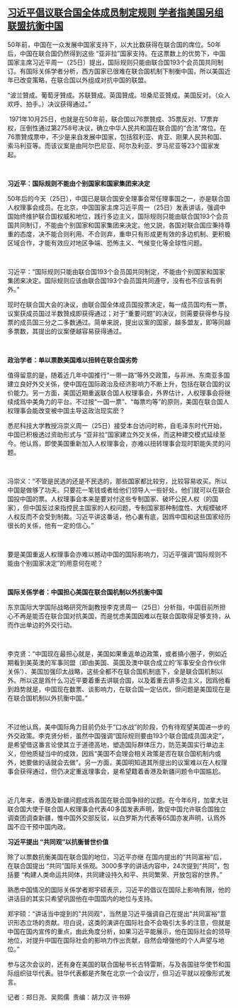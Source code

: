 <!--1635163918000-->
[习近平倡议联合国全体成员制定规则     学者指美国另组联盟抗衡中国](https://www.rfa.org/mandarin/yataibaodao/zhengzhi/ac-10252021081141.html)
------

<p><span style="font-weight: 400;">50年前，中国在一众发展中国家支持下，以大比数获得在联合国的席位。50年后，中国在联合国仍然得到这些 “亚非拉”国家支持。在这票数上的优势下，中国国家主席习近平周一（25日）提出，国际规则只能由联合国193个会员国共同制订。有国际关係学者分析，西方国家已很难在联合国机制下制衡中国，所以美国近年已改变策略，在联合国以外组成对抗中国的联盟。</span><span style="font-weight: 400;"> </span></p><p><span style="font-weight: 400;">“波兰贊成。葡萄牙贊成。苏联贊成。英国贊成。坦桑尼亚贊成。美国反对。（众人欢呼、拍手。）决议获得通过。”</span></p><p><span style="font-weight: 400;"> </span><span style="font-weight: 400;">1971年10月25日，也就是在50年前，联合国以76票贊成、35票反对、17票弃权，压倒性通过第2758号决议，确立中华人民共和国在联合国的“合法”席位。在76票贊成票中，不少是来自发展中国家，包括叙利亚、肯亚、刚果人民共和国、索马利亚等。而该议案是由阿尔巴尼亚、阿尔及利亚、罗马尼亚等23个国家发起。</span></p><p><span style="font-weight: 400;"> </span></p><p><b>习近平：国际规则不能由个别国家和国家集团来决定</b></p><p><span style="font-weight: 400;">50年后的今天（25日），中国已是联合国安全理事会常任理事国之一，亦是联合国人权理事会成员。在北京，中国国家主席习近平周一（25日）发表讲话，强调中国始终维护联合国权威和地位，践行多边主义，国际规则只能由联合国193个会员国共同制订，不能由个别国家和国家集团来决定。他又説，各国对联合国应秉持尊重的态度，决不能合则利用、不合则弃，重申只有形成更有效的多边机制、更积极区域合作，才能有效应对地区争端、恐怖主义、气候变化等全球性问题。</span></p><p><span style="font-weight: 400;"> </span></p><p><span style="font-weight: 400;">习近平：“国际规则只能由联合国193个会员国共同制定，不能由个别国家和国家集团来决定。国际规则应该由联合国193个会员国共同遵守，没有也不应该有例外。”</span></p><p></p><p><span style="font-weight: 400;">现时在联合国大会的决议，由联合国全体成员国投票决定，每一成员国均有一票，议案获成员国过半数贊成即获得通过；对于“重要问题”的决议，则需要获得参与投票的成员国三分之二多数通过。简单来説，提出议案的国家，越多盟友，即等同越多票数，其提出的议案便越容易获得通过。</span></p><p><span style="font-weight: 400;"> </span></p><p><b>政治学者：单以票数美国难以扭转在联合国劣势</b></p><p><span style="font-weight: 400;">值得留意的是，随着近几年中国推行“一带一路“等外交政策，与非洲、东南亚多国建立良好外交关係，使中国在国际政治及经济影响力不断上升，包括在联合国的议价能力。另一方面，美国近期重返联合国人权理事会，外界估计，人权理事会将继续成爲中美角力的平台。不过按“一国一票”、“每票均等”的原则，美国在联合国人权理事会能改变被中国主导这政治现实麽？</span></p><p></p><p><span style="font-weight: 400;">悉尼科技大学教授冯崇义周一（25日）接受本台访问时称，自毛泽东时代开始，中国已积极透过资助形式与 “亚非拉”国家建立外交关係，而这种建交模式延续至今。他认爲，即使美国重新加入人权理事会，亦难以扭转理事会现时职能失灵的问题。</span></p><p><span style="font-weight: 400;"> </span></p><p><span style="font-weight: 400;">冯崇义：“不管是民选的还是不民选的，那些国家都比较穷，比较容易收买。所以中国是做够了功夫。只要花一笔钱或者给他们领导人一些好处，他们就可以在联合国投中国的票。人权理事会本来是要对付这些专制国家、破坏公民人权（的国家），但中国反过来指控民主国家的人权问题，专制国家那种制度性、大规模破坏人权反而不会受到制裁。习近平讲这番话，他心裏有底，因爲中国和这些国家经历很长的关係，他有一定的信心。”</span></p><p><span style="font-weight: 400;"> </span></p><p><span style="font-weight: 400;">要是美国重返人权理事会亦难以撼动中国的国际影响力，习近平强调“国际规则不能由个别国家决定”的用意何在呢？</span></p><p><span style="font-weight: 400;"> </span></p><p><b>国际关係学者：中国担心美国在联合国机制以外抗衡中国</b></p><p><span style="font-weight: 400;">东京国际大学国际战略研究所副教授李克贤周一（25日）分析指，中国目前所担心不再是能否在联合国对抗美国，而是忧虑美国因难以在联合国取得足够支持，从而作出单边的外交行动。</span></p><p><span style="font-weight: 400;"> </span></p><p><span style="font-weight: 400;">李克贤：“中国现在最担心就是，美国如果重返单边政策，或者搞小圈子，例如近期看到美英澳的军事同盟（即由美国、英国及澳中联合成立的‘军事安全合作伙伴关係’）、美国加强印太战略，这些全都不在联合国机制底下，全是联合国机制以外。所以这是爲什么习近平要着重去讲联合国，以及着重去讲多边主义，因爲他看到趋势就是，中国现在数票、谈影响力，在联合国一定佔优，但问题是美国现在是在联合国机制以外抗衡中国。”</span></p><p><span style="font-weight: 400;"> </span></p><p><span style="font-weight: 400;">不过他认爲，美中国际角力目前仍处于“口水战”的阶段，仍有待观望美国进一步的外交政策。李克贤分析，虽然中国强调“国际规则要由193个联合国成员国决定”，是希望借这番言论使其立于道德高地，塑造国际群体压力，防范美国实行单边主义，但他质疑当中的成效，因爲“美国不会理会相关政策是否在联合国机制内或外，她要做的话就会去做”。另一方面，美国明知道其所提出的议案难以在人权理事会获得通过，但仍决定重返理事会，是希望籍着香港及新疆问题令中国尴尬。</span></p><p><span style="font-weight: 400;"> </span></p><p><span style="font-weight: 400;">近几年来，香港及新疆问题成爲各国在联合国争辩的议题。在今年6月，加拿大驻联合国大使于联合国人权理事会代表40多国发表声明，敦促中国允许联合国独立调查团调查新疆，惟中国外交部反驳，以白罗斯为代表等65国亦发声明，认爲外国不应干预中国内政。</span></p><p></p><p><b>习近平提出 “共同观”以抗衡普世价值</b></p><p><span style="font-weight: 400;">除了以票数抗衡美国在联合国的地位，习近平亦继 在国内提出的“共同富裕”后，在联合国提出 “共同”国际关係观。3000多字的讲话内容中，24次提到“共同”，包括要 “构建人类命运共同体，共同建设持久和平、共同繁荣、开放包容的世界。”</span></p><p></p><p><span style="font-weight: 400;">熟悉中国情况的国际关係学者郑宇硕表示，习近平的倡议在国际上影响有限，他的讲话目的其实只希望巩固他在中国国内的地位与支持。</span></p><p></p><p><span style="font-weight: 400;">郑宇硕：“讲话当中提到的"共同观"，当然是习近平强调自己在提出"共同富裕"意识形态立场的贡献。坦白说，这类的演讲在国际社会不会吸引太多的注意，但就是中国在国内宣传的重点，由此角度分析，如果习近平能展示，他在国际社会的领导地位，对提升中国在国际社会的影响力作出贡献，自然会增强他的个人声望与地位。”</span></p><p></p><p><span style="font-weight: 400;">参与这次会议的，还有身在美国的联合国秘书长古特雷斯，与及各国驻华使节和国际组织驻华代表。驻华代表都是齐聚在北京一个会议厅，但习近平就以视像形式发言。</span></p><p></p><p><span style="font-weight: 400;">记者：郑日尧、吴熙儒  责编：胡力汉 许书婷</span></p><p><br/><br/></p><p></p>
